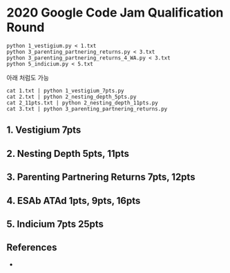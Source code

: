 # 2020 Google Code Jam Qualification Round

```
python 1_vestigium.py < 1.txt
python 3_parenting_partnering_returns.py < 3.txt
python 3_parenting_partnering_returns_4_WA.py < 3.txt
python 5_indicium.py < 5.txt
```

아래 처럼도 가능
```
cat 1.txt | python 1_vestigium_7pts.py
cat 2.txt | python 2_nesting_depth_5pts.py
cat 2_11pts.txt | python 2_nesting_depth_11pts.py
cat 3.txt | python 3_parenting_partnering_returns.py
```

## 1. Vestigium 7pts

## 2. Nesting Depth 5pts, 11pts
[](https://codingcompetitions.withgoogle.com/codejam/round/000000000019fd27/0000000000209a9f)

## 3. Parenting Partnering Returns 7pts, 12pts
[](https://codingcompetitions.withgoogle.com/codejam/round/000000000019fd27/000000000020bdf9)

## 4. ESAb ATAd 1pts, 9pts, 16pts

## 5. Indicium 7pts 25pts

## References
* [](https://code.google.com/codejam/resources/quickstart-guide#io-tutorial)